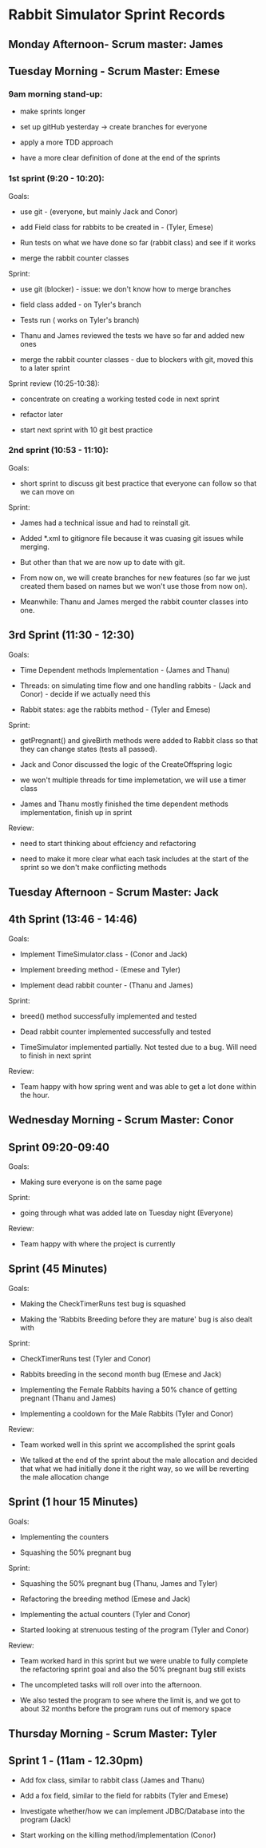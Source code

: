 # Rabbit Simulator Sprint Records


## Monday Afternoon- Scrum master: James




## Tuesday Morning - Scrum Master: Emese


### 9am morning stand-up: 

* make sprints longer

* set up gitHub yesterday -> create branches for everyone

* apply a more TDD approach 

* have a more clear definition of done at the end of the sprints

### 1st sprint (9:20 - 10:20):

Goals: 

* use git - (everyone, but mainly Jack and Conor)

* add Field class for rabbits to be created in - (Tyler, Emese)

* Run tests on what we have done so far (rabbit class) and see if it works

* merge the rabbit counter classes 

Sprint: 

* use git (blocker)  - issue: we don't know how to merge branches

* field class added - on Tyler's branch

* Tests run ( works on Tyler's branch) 

* Thanu and James reviewed the tests we have so far and added new ones

* merge the rabbit counter classes - due to blockers with git, moved this to a later sprint

Sprint review (10:25-10:38): 

* concentrate on creating a working tested code in next sprint

* refactor later

* start next sprint with 10 git best practice 

### 2nd sprint (10:53 - 11:10):

Goals:

* short sprint to discuss git best practice that everyone can follow so that we can move on

Sprint: 

* James had a technical issue and had to reinstall git.

* Added *.xml to gitignore file because it was cuasing git issues while merging. 

* But other than that we are now up to date with git.

* From now on, we will create branches for new features (so far we just created them based on names but we won't use those from now on).

* Meanwhile: Thanu and James merged the rabbit counter classes into one.

## 3rd Sprint (11:30 - 12:30) 

Goals: 

* Time Dependent methods Implementation - (James and Thanu)

* Threads: on simulating time flow and one handling rabbits - (Jack and Conor) - decide if we actually need this

* Rabbit states: age the rabbits method - (Tyler and Emese) 

Sprint: 

* getPregnant() and giveBirth methods were added to Rabbit class so that they can change states (tests all passed).

* Jack and Conor discussed the logic of the CreateOffspring logic 

* we won't multiple threads for time implemetation, we will use a timer class  

* James and Thanu mostly finished the time dependent methods implementation, finish up in sprint

Review: 

* need to start thinking about effciency and refactoring 

* need to make it more clear what each task includes at the start of the sprint so we don't make conflicting methods

## Tuesday Afternoon - Scrum Master: Jack

## 4th Sprint (13:46 - 14:46) 

Goals: 

* Implement TimeSimulator.class - (Conor and Jack)

* Implement breeding method - (Emese and Tyler)

* Implement dead rabbit counter - (Thanu and James) 

Sprint: 

* breed() method successfully implemented and tested

* Dead rabbit counter implemented successfully and tested 

* TimeSimulator implemented partially. Not tested due to a bug. Will need to finish in next sprint 

Review: 

* Team happy with how spring went and was able to get a lot done within the hour. 

## Wednesday Morning - Scrum Master: Conor

## Sprint 09:20-09:40

Goals: 

* Making sure everyone is on the same page

Sprint: 

* going through what was added late on Tuesday night (Everyone)


Review: 

* Team happy with where the project is currently

## Sprint (45 Minutes)

Goals: 

* Making the CheckTimerRuns test bug is squashed

* Making the 'Rabbits Breeding before they are mature' bug is also dealt with

Sprint: 

* CheckTimerRuns test (Tyler and Conor)

* Rabbits breeding in the second month bug (Emese and Jack)

* Implementing the Female Rabbits having a 50% chance of getting pregnant (Thanu and James)

* Implementing a cooldown for the Male Rabbits (Tyler and Conor)


Review: 

* Team worked well in this sprint we accomplished the sprint goals

* We talked at the end of the sprint about the male allocation and decided that what we had initially done it the right way, so we will be reverting the male allocation change


## Sprint (1 hour 15 Minutes)

Goals: 

* Implementing the counters

* Squashing the 50% pregnant bug

Sprint: 

* Squashing the 50% pregnant bug (Thanu, James and Tyler)

* Refactoring the breeding method (Emese and Jack)

* Implementing the actual counters (Tyler and Conor)

* Started looking at strenuous testing of the program (Tyler and Conor)


Review: 

* Team worked hard in this sprint but we were unable to fully complete the refactoring sprint goal and also the 50% pregnant bug still exists

* The uncompleted tasks will roll over into the afternoon.

* We also tested the program to see where the limit is, and we got to about 32 months before the program runs out of memory space

## Thursday Morning - Scrum Master: Tyler
## Sprint 1 - (11am - 12.30pm)

* Add fox class, similar to rabbit class (James and Thanu)

* Add a fox field, similar to the field for rabbits (Tyler and Emese)

* Investigate whether/how we can implement JDBC/Database into the program (Jack)

* Start working on the killing method/implementation (Conor)


